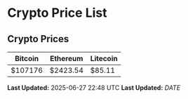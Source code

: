 # Crypto Price List

## Crypto Prices
| Bitcoin | Ethereum | Litecoin |
| ------- | -------- | -------- |
| $107176 | $2423.54 | $85.11 |
**Last Updated:** 2025-06-27 22:48 UTC
**Last Updated:** $DATE$
